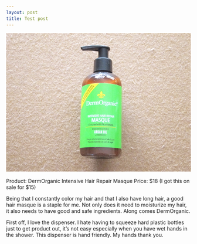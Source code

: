 ```yaml
---
layout: post
title: Test post
---
```


![DermOrganic Intensive Hair Repair Masque](/img/DermOrganic_Intensive_Hair_Repair_Masque_Fotor.jpg)

Product: DermOrganic Intensive Hair Repair Masque
Price: $18 (I got this on sale for $15)

Being that I constantly color my hair and that I also have long hair, a good hair masque is a staple for me. Not only does it need to moisturize my hair, it also needs to have good and safe ingredients. Along comes DermOrganic.

First off, I love the dispenser. I hate having to squeeze hard plastic bottles just to get product out, it’s not easy especially when you have wet hands in the shower. This dispenser is hand friendly. My hands thank you.
